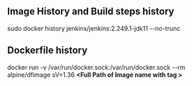 ## Image History and Build steps history 

sudo docker history  jenkins/jenkins:2.249.1-jdk11 --no-trunc

## Dockerfile history 


 docker run -v /var/run/docker.sock:/var/run/docker.sock --rm alpine/dfimage sV=1.36   **\<Full Path of Image name with tag \>**



